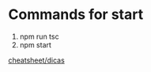 # Commands for start

1. npm run tsc
2. npm start

[cheatsheet/dicas](https://www.notion.so/Typescript-5712aeab312d44fcba0aa88895caad36)